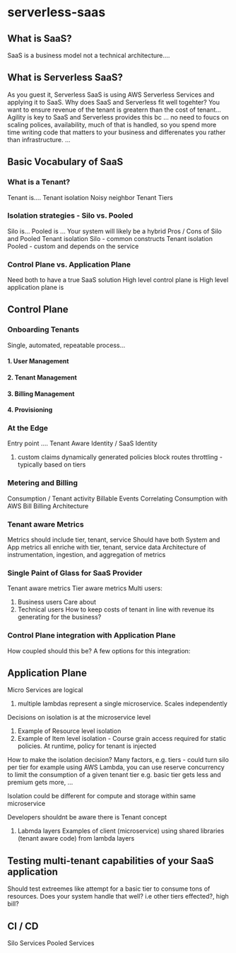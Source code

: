 # serverless-saas

## What is SaaS?
SaaS is a business model not a technical architecture....

## What is Serverless SaaS?
As you guest it, Serverless SaaS is using AWS Serverless Services and applying it to SaaS.  Why does SaaS and Serverless fit well togehter?  You want to ensure revenue of the tenant is greatern than the cost of tenant...
Agility is key to SaaS and Serverless provides this bc ... no need to foucs on scaling polices, availability, much of that is handled, so you spend more time writing code that matters to your business and differenates you rather than infrastructure.
...

## Basic Vocabulary of SaaS

### What is a Tenant?
Tenant is....
Tenant isolation
Noisy neighbor
Tenant Tiers

### Isolation strategies - Silo vs. Pooled
Silo is...
Pooled is ...
Your system will likely be a hybrid
Pros / Cons of Silo and Pooled
Tenant isolation Silo - common constructs
Tenant isolation Pooled - custom and depends on the service

### Control Plane vs. Application Plane
Need both to have a true SaaS solution
High level control plane is
High level application plane is


## Control Plane

### Onboarding Tenants
Single, automated, repeatable process...
#### 1. User Management
#### 2. Tenant Management
#### 3. Billing Management
#### 4. Provisioning

### At the Edge
Entry point ....
Tenant Aware Identity / SaaS Identity
1. custom claims
dynamically generated policies
block routes
throttling - typically based on tiers


### Metering and Billing
Consumption / Tenant activity
Billable Events
Correlating Consumption with AWS Bill
Billing Architecture

### Tenant aware Metrics
Metrics should include tier, tenant, service 
Should have both System and App metrics all enriche with tier, tenant, service data
Architecture of instrumentation, ingestion, and aggregation of metrics 


### Single Paint of Glass for SaaS Provider
Tenant aware metrics
Tier aware metrics
Multi users:
1. Business users
Care about 
2. Technical users
How to keep costs of tenant in line with revenue its generating for the business?

### Control Plane integration with Application Plane
How coupled should this be?
A few options for this integration:



## Application Plane

Micro Services are logical 
1. multiple lambdas represent a single microservice.  Scales independently

Decisions on isolation is at the microservice level
1. Example of Resource level isolation
2. Example of Item level isolation - Course grain access required for static policies. At runtime, policy for tenant is injected

How to make the isolation decision?
Many factors, e.g. tiers - could turn silo per tier for example using AWS Lambda, you can use reserve concurrency to limit the consumption of a given tenant tier e.g. basic tier gets less and premium gets more, ...

Isolation could be different for compute and storage within same microservice

Developers shouldnt be aware there is Tenant concept
1. Labmda layers
Examples of client (microservice) using shared libraries (tenant aware code) from lambda layers


## Testing multi-tenant capabilities of your SaaS application
Should test extreemes like attempt for a basic tier to consume tons of resources.  Does your system handle that well? i.e other tiers effected?, high bill?


## CI / CD 
Silo Services
Pooled Services

